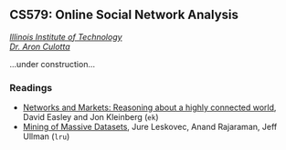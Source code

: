 ## CS579: Online Social Network Analysis  
*[Illinois Institute of Technology](http://iit.edu)*  
*[Dr. Aron Culotta](http://cs.iit.edu/~culotta)*

...under construction...

### Readings
- [Networks and Markets: Reasoning about a highly connected world](http://www.cs.cornell.edu/home/kleinber/networks-book/), David Easley and Jon Kleinberg (`ek`)
- [Mining of Massive Datasets](http://www.mmds.org/), Jure Leskovec, Anand Rajaraman, Jeff Ullman (`lru`)
